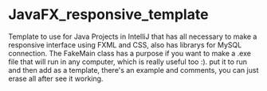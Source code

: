 # JavaFX_responsive_template
Template to use for Java Projects in IntelliJ that has all necessary to make a responsive interface using FXML and CSS, also has librarys for MySQL connection. The FakeMain class has a purpose if you want to make a .exe file that will run in any computer, which is really useful too :). put it to run and then add as a template, there's an example and comments, you can just erase all after see it working.
